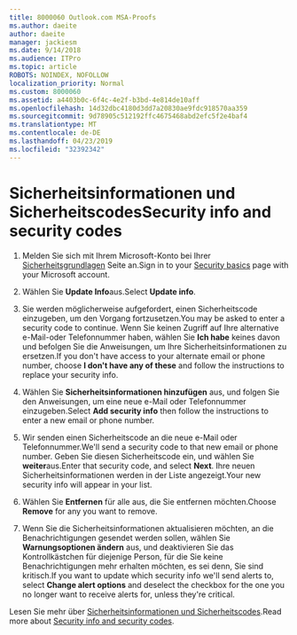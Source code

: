 ```yaml
---
title: 8000060 Outlook.com MSA-Proofs
ms.author: daeite
author: daeite
manager: jackiesm
ms.date: 9/14/2018
ms.audience: ITPro
ms.topic: article
ROBOTS: NOINDEX, NOFOLLOW
localization_priority: Normal
ms.custom: 8000060
ms.assetid: a4403b0c-6f4c-4e2f-b3bd-4e814de10aff
ms.openlocfilehash: 14d32dbc4180d3dd7a20830ae9fdc918570aa359
ms.sourcegitcommit: 9d78905c512192ffc4675468abd2efc5f2e4baf4
ms.translationtype: MT
ms.contentlocale: de-DE
ms.lasthandoff: 04/23/2019
ms.locfileid: "32392342"
---
```

# <a name="security-info-and-security-codes"></a><span data-ttu-id="bd949-102">Sicherheitsinformationen und Sicherheitscodes</span><span class="sxs-lookup"><span data-stu-id="bd949-102">Security info and security codes</span></span>

1. <span data-ttu-id="bd949-103">Melden Sie sich mit Ihrem Microsoft-Konto bei Ihrer [Sicherheitsgrundlagen](https://account.microsoft.com/security) Seite an.</span><span class="sxs-lookup"><span data-stu-id="bd949-103">Sign in to your [Security basics](https://account.microsoft.com/security) page with your Microsoft account.</span></span> 
    
2. <span data-ttu-id="bd949-104">Wählen Sie **Update Info**aus.</span><span class="sxs-lookup"><span data-stu-id="bd949-104">Select **Update info**.</span></span> 
    
3. <span data-ttu-id="bd949-105">Sie werden möglicherweise aufgefordert, einen Sicherheitscode einzugeben, um den Vorgang fortzusetzen.</span><span class="sxs-lookup"><span data-stu-id="bd949-105">You may be asked to enter a security code to continue.</span></span> <span data-ttu-id="bd949-106">Wenn Sie keinen Zugriff auf Ihre alternative e-Mail-oder Telefonnummer haben, wählen Sie **Ich habe** keines davon und befolgen Sie die Anweisungen, um Ihre Sicherheitsinformationen zu ersetzen.</span><span class="sxs-lookup"><span data-stu-id="bd949-106">If you don't have access to your alternate email or phone number, choose **I don't have any of these** and follow the instructions to replace your security info.</span></span> 
    
4. <span data-ttu-id="bd949-107">Wählen Sie **Sicherheitsinformationen hinzufügen** aus, und folgen Sie den Anweisungen, um eine neue e-Mail oder Telefonnummer einzugeben.</span><span class="sxs-lookup"><span data-stu-id="bd949-107">Select **Add security info** then follow the instructions to enter a new email or phone number.</span></span> 
    
5. <span data-ttu-id="bd949-108">Wir senden einen Sicherheitscode an die neue e-Mail oder Telefonnummer.</span><span class="sxs-lookup"><span data-stu-id="bd949-108">We'll send a security code to that new email or phone number.</span></span> <span data-ttu-id="bd949-109">Geben Sie diesen Sicherheitscode ein, und wählen Sie **weiter**aus.</span><span class="sxs-lookup"><span data-stu-id="bd949-109">Enter that security code, and select **Next**.</span></span> <span data-ttu-id="bd949-110">Ihre neuen Sicherheitsinformationen werden in der Liste angezeigt.</span><span class="sxs-lookup"><span data-stu-id="bd949-110">Your new security info will appear in your list.</span></span> 
    
6. <span data-ttu-id="bd949-111">Wählen Sie **Entfernen** für alle aus, die Sie entfernen möchten.</span><span class="sxs-lookup"><span data-stu-id="bd949-111">Choose **Remove** for any you want to remove.</span></span> 
    
7. <span data-ttu-id="bd949-112">Wenn Sie die Sicherheitsinformationen aktualisieren möchten, an die Benachrichtigungen gesendet werden sollen, wählen Sie **Warnungsoptionen ändern** aus, und deaktivieren Sie das Kontrollkästchen für diejenige Person, für die Sie keine Benachrichtigungen mehr erhalten möchten, es sei denn, Sie sind kritisch.</span><span class="sxs-lookup"><span data-stu-id="bd949-112">If you want to update which security info we'll send alerts to, select **Change alert options** and deselect the checkbox for the one you no longer want to receive alerts for, unless they're critical.</span></span> 
    
<span data-ttu-id="bd949-113">Lesen Sie mehr über [Sicherheitsinformationen und Sicherheitscodes](https://support.microsoft.com/help/12428/).</span><span class="sxs-lookup"><span data-stu-id="bd949-113">Read more about [Security info and security codes](https://support.microsoft.com/help/12428/).</span></span>
  

